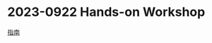 # 2023-0922 Hands-on Workshop

[指南](https://www.dropbox.com/scl/fi/h8qi3h0khrvdq2nipeltp/0922-Hands-on-workshop-%E6%8C%87%E5%8D%97.paper?dl=0&rlkey=hy23ny2wvqxnzugb5gt7vabux)